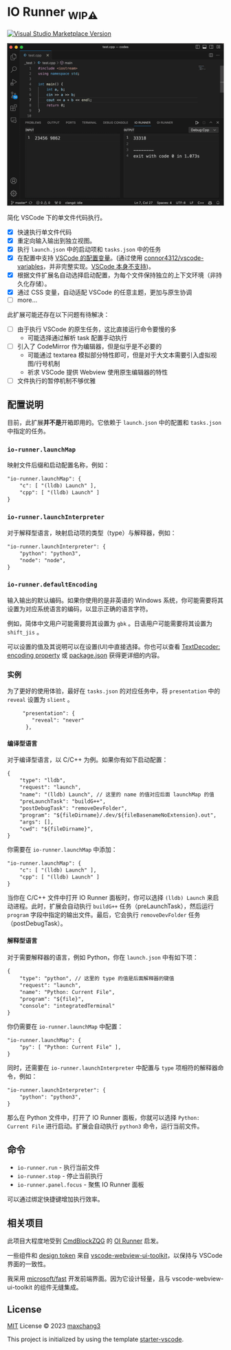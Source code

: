 # IO Runner <sub>**WIP⚠️**</sub>

<a href="https://marketplace.visualstudio.com/items?itemName=maxchang.io-runner" target="__blank"><img src="https://img.shields.io/visual-studio-marketplace/v/maxchang.io-runner.svg?color=eee&amp;label=VS%20Code%20Marketplace&logo=visual-studio-code" alt="Visual Studio Marketplace Version" /></a> 

![](./res/preview.png)

简化 VSCode 下的单文件代码执行。

* [x] 快速执行单文件代码
* [x] 重定向输入输出到独立视图。
* [x] 执行 `launch.json` 中的启动项和 `tasks.json` 中的任务
* [x] 在配置中支持 [VSCode 的配置变量](https://code.visualstudio.com/docs/editor/variables-reference)。(通过使用 [connor4312/vscode-variables](https://github.com/connor4312/vscode-variables)，并非完整实现。[VSCode 本身不支持](https://github.com/microsoft/vscode/issues/2809))。
* [x] 根据文件扩展名自动选择启动配置，为每个文件保持独立的上下文环境（非持久化存储）。
* [x] 通过 CSS 变量，自动适配 VSCode 的任意主题，更加与原生协调
* [ ] more...

此扩展可能还存在以下问题有待解决：

* [ ] 由于执行 VSCode 的原生任务，这比直接运行命令要慢的多
    - 可能选择通过解析 task 配置手动执行
* [ ] 引入了 CodeMirror 作为编辑器，但是似乎是不必要的
    - 可能通过 textarea 模拟部分特性即可，但是对于大文本需要引入虚拟视图/行号机制
    - 祈求 VSCode 提供 Webview 使用原生编辑器的特性
* [ ] 文件执行的暂停机制不够优雅

## 配置说明

目前，此扩展**并不是**开箱即用的。它依赖于 `launch.json` 中的配置和 `tasks.json` 中指定的任务。

### `io-runner.launchMap`

映射文件后缀和启动配置名称，例如：

```jsonc
"io-runner.launchMap": {
    "c": [ "(lldb) Launch" ],
    "cpp": [ "(lldb) Launch" ]
}
```

### `io-runner.launchInterpreter`

对于解释型语言，映射启动项的类型（type）与解释器，例如：

```jsonc
"io-runner.launchInterpreter": {
    "python": "python3",
    "node": "node",
}
```

### `io-runner.defaultEncoding`

输入输出的默认编码。如果你使用的是非英语的 Windows 系统，你可能需要将其设置为对应系统语言的编码，以显示正确的语言字符。

例如，简体中文用户可能需要将其设置为 `gbk` 。日语用户可能需要将其设置为 `shift_jis` 。

可以设置的值及其说明可以在设置(UI)中直接选择。你也可以查看 [TextDecoder: encoding property](https://developer.mozilla.org/en-US/docs/Web/API/TextDecoder/encoding) 或 [package.json](https://github.com/maxchang3/io-runner/blob/main/package.json#L36) 获得更详细的内容。

### 实例

为了更好的使用体验，最好在 `tasks.json` 的对应任务中，将 `presentation` 中的 `reveal` 设置为 `slient` 。

```jsonc
     "presentation": {
        "reveal": "never"
      },
```

#### 编译型语言

对于编译型语言，以 C/C++ 为例。如果你有如下启动配置：

```jsonc
{
    "type": "lldb",
    "request": "launch",
    "name": "(lldb) Launch", // 这里的 name 的值对应后面 launchMap 的值
    "preLaunchTask": "buildG++",
    "postDebugTask": "removeDevFolder",
    "program": "${fileDirname}/.dev/${fileBasenameNoExtension}.out",
    "args": [],
    "cwd": "${fileDirname}",
}
```

你需要在 `io-runner.launchMap` 中添加：

```jsonc
"io-runner.launchMap": {
    "c": [ "(lldb) Launch" ],
    "cpp": [ "(lldb) Launch" ]
}
```

当你在 C/C++ 文件中打开 IO Runner 面板时，你可以选择 `(lldb) Launch` 来启动进程。此时，扩展会自动执行 `buildG++` 任务（preLaunchTask），然后运行 `program` 字段中指定的输出文件。最后，它会执行 `removeDevFolder` 任务（postDebugTask）。

#### 解释型语言

对于需要解释器的语言，例如 Python，你在 `launch.json` 中有如下项：

```jsonc
{
    "type": "python", // 这里的 type 的值是后面解释器的键值
    "request": "launch",
    "name": "Python: Current File",
    "program": "${file}",
    "console": "integratedTerminal"
}
```

你仍需要在 `io-runner.launchMap` 中配置：

```jsonc
"io-runner.launchMap": {
    "py": [ "Python: Current File" ],
}
```

同时，还需要在 `io-runner.launchInterpreter` 中配置与 `type` 项相符的解释器命令，例如：

```jsonc
"io-runner.launchInterpreter": {
    "python": "python3",
}
```

那么在 Python 文件中，打开了 IO Runner 面板，你就可以选择 `Python: Current File` 进行启动。扩展会自动执行 `python3` 命令，运行当前文件。

## 命令

* `io-runner.run` - 执行当前文件
* `io-runner.stop` - 停止当前执行
* `io-runner.panel.focus` - 聚焦 IO Runner 面板

可以通过绑定快捷键增加执行效率。

## 相关项目

此项目大程度地受到 [CmdBlockZQG](https://github.com/CmdBlockZQG/) 的 [OI Runner](https://github.com/CmdBlockZQG/oi-runner/) 启发。

一些组件和 [design token](https://www.fast.design/docs/design-systems/design-tokens/) 来自 [vscode-webview-ui-toolkit](https://github.com/microsoft/vscode-webview-ui-toolkit)，以保持与 VSCode 界面的一致性。

我采用 [microsoft/fast](https://github.com/microsoft/fast) 开发前端界面。因为它设计轻量，且与 vscode-webview-ui-toolkit 的组件无缝集成。

## License

[MIT](https://github.com/maxchang3/io-runner/blob/main/LICENSE) License © 2023 [maxchang3](https://github.com/maxchang3)

This project is initialized by using the template [starter-vscode](https://github.com/antfu/starter-vscode).
